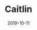 ---
layout: theme
title: Caitlin
description:
image: caitlin.png
preview: https://themeforest.net/item/caitlin-elegant-and-simple-ghost-theme/full_screen_preview/24789277?_ga=2.17050939.304953419.1570808914-675851113.1562672833
buy: https://themeforest.net/item/caitlin-elegant-and-simple-ghost-theme/24789277
price: 39
new: true

date: 2019-10-11
browsers: Edge, Firefox, Safari, Opera, Chrome
version: Ghost
includes: HTML Files, CSS Files, JS Files
theme-layout: Responsive
---